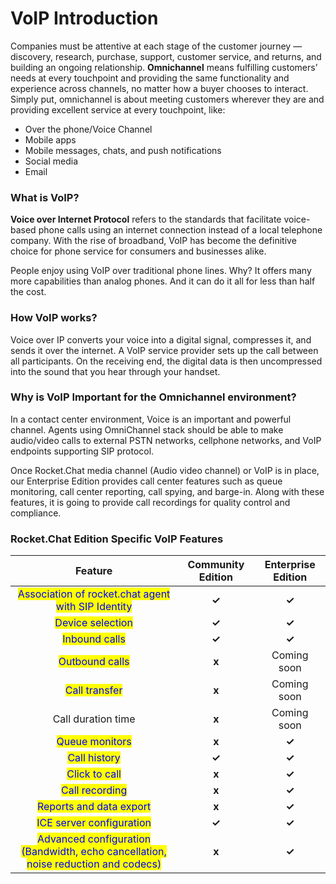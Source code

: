 # VoIP Introduction

Companies must be attentive at each stage of the customer journey — discovery, research, purchase, support, customer service, and returns, and building an ongoing relationship. **Omnichannel** means fulfilling customers’ needs at every touchpoint and providing the same functionality and experience across channels, no matter how a buyer chooses to interact. Simply put, omnichannel is about meeting customers wherever they are and providing excellent service at every touchpoint, like:

* Over the phone/Voice Channel
* Mobile apps
* Mobile messages, chats, and push notifications
* Social media
* Email

### **What is VoIP?**

**Voice over Internet Protocol** refers to the standards that facilitate voice-based phone calls using an internet connection instead of a local telephone company. With the rise of broadband, VoIP has become the definitive choice for phone service for consumers and businesses alike.

People enjoy using VoIP over traditional phone lines. Why? It offers many more capabilities than analog phones. And it can do it all for less than half the cost.

### How VoIP works?

Voice over IP converts your voice into a digital signal, compresses it, and sends it over the internet. A VoIP service provider sets up the call between all participants. On the receiving end, the digital data is then uncompressed into the sound that you hear through your handset.

### Why is VoIP Important for the Omnichannel environment?

In a contact center environment, Voice is an important and powerful channel. Agents using OmniChannel stack should be able to make audio/video calls to external PSTN networks, cellphone networks, and VoIP endpoints supporting SIP protocol.

Once Rocket.Chat media channel (Audio video channel) or VoIP is in place, our Enterprise Edition provides call center features such as queue monitoring, call center reporting, call spying, and barge-in. Along with these features, it is going to provide call recordings for quality control and compliance.

### **Rocket.Chat Edition Specific VoIP Features**

|                                                       Feature                                                      | Community Edition | Enterprise Edition |
| :----------------------------------------------------------------------------------------------------------------: | :---------------: | :----------------: |
|                 <mark style="color:blue;">Association of rocket.chat agent with SIP Identity</mark>                |       **✓**       |        **✓**       |
|                                  <mark style="color:blue;">Device selection</mark>                                 |       **✓**       |        **✓**       |
|                                   <mark style="color:blue;">Inbound calls</mark>                                   |       **✓**       |        **✓**       |
|                                   <mark style="color:blue;">Outbound calls</mark>                                  |       **x**       |    Coming soon     |
|                                   <mark style="color:blue;">Call transfer</mark>                                   |       **x**       |     Coming soon    |
|                                                 Call duration time                                                 |       **x**       |     Coming soon    |
|                                   <mark style="color:blue;">Queue monitors</mark>                                  |       **x**       |        **✓**       |
|                                    <mark style="color:blue;">Call history</mark>                                   |       **✓**       |        **✓**       |
|                                   <mark style="color:blue;">Click to call</mark>                                   |       **x**       |        **✓**       |
|                                   <mark style="color:blue;">Call recording</mark>                                  |       **x**       |        **✓**       |
|                              <mark style="color:blue;">Reports and data export</mark>                              |       **x**       |        **✓**       |
|                              <mark style="color:blue;">ICE server configuration</mark>                             |       **✓**       |        **✓**       |
| <mark style="color:blue;">Advanced configuration (Bandwidth, echo cancellation, noise reduction and codecs)</mark> |       **x**       |        **✓**       |
